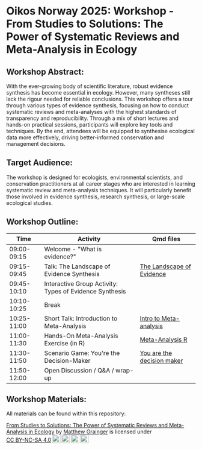 # Oikos Norway 2025: Workshop - From Studies to Solutions: The Power of Systematic Reviews and Meta-Analysis in Ecology 

## Workshop Abstract: 

With the ever-growing body of scientific literature, robust evidence synthesis has become essential in ecology. However, many syntheses still lack the rigour needed for reliable conclusions. This workshop offers a tour through various types of evidence synthesis, focusing on how to conduct systematic reviews and meta-analyses with the highest standards of transparency and reproducibility. Through a mix of short lectures and hands-on practical sessions, participants will explore key tools and techniques. By the end, attendees will be equipped to synthesise ecological data more effectively, driving better-informed conservation and management decisions. 

## Target Audience: 
The workshop is designed for ecologists, environmental scientists, and conservation practitioners at all career stages who are interested in learning systematic review and meta-analysis techniques. It will particularly benefit those involved in evidence synthesis, research synthesis, or large-scale ecological studies. 

## Workshop Outline:

|Time	          |Activity                                     | Qmd files       |   
|---------------|---------------------------------------------|-----------------|
|09:00-09:15	  |Welcome - "What is evidence?"||
|09:15-09:45	  |Talk: The Landscape of Evidence Synthesis|[The Landscape of Evidence](https://github.com/DrMattG/Oikos_Norway_meta_analysis/blob/main/The_Landscape_of_Evidence_Synthesis.qmd)|
|09:45-10:10	  |Interactive Group Activity: Types of Evidence Synthesis||
|10:10-10:25	  |Break||
|10:25-11:00	  |Short Talk: Introduction to Meta-Analysis|[Intro to Meta-analysis](https://github.com/DrMattG/Oikos_Norway_meta_analysis/blob/main/Introduction_to_Meta-Analysis.qmd)|
|11:00-11:30	  |Hands-On Meta-Analysis Exercise (in R)|[Meta-Analysis R](https://github.com/DrMattG/Oikos_Norway_meta_analysis/blob/main/Meta_analysis.qmd)|
|11:30-11:50	  |Scenario Game: You're the Decision-Maker|[You are the decision maker](https://github.com/DrMattG/Oikos_Norway_meta_analysis/blob/main/Youre_the_decision_maker.qmd)|
|11:50-12:00	  |Open Discussion / Q&A / wrap-up||


## Workshop Materials:

All materials can be found within this repository:




<p xmlns:cc="http://creativecommons.org/ns#" xmlns:dct="http://purl.org/dc/terms/"><a property="dct:title" rel="cc:attributionURL" href="https://github.com/DrMattG/Oikos_Norway_meta_analysis">From Studies to Solutions: The Power of Systematic Reviews and Meta-Analysis in Ecology</a> by <a rel="cc:attributionURL dct:creator" property="cc:attributionName" href="https://github.com/DrMattG">Matthew Grainger</a> is licensed under <a href="https://creativecommons.org/licenses/by-nc-sa/4.0/?ref=chooser-v1" target="_blank" rel="license noopener noreferrer" style="display:inline-block;">CC BY-NC-SA 4.0<img style="height:22px!important;margin-left:3px;vertical-align:text-bottom;" src="https://mirrors.creativecommons.org/presskit/icons/cc.svg?ref=chooser-v1" alt=""><img style="height:22px!important;margin-left:3px;vertical-align:text-bottom;" src="https://mirrors.creativecommons.org/presskit/icons/by.svg?ref=chooser-v1" alt=""><img style="height:22px!important;margin-left:3px;vertical-align:text-bottom;" src="https://mirrors.creativecommons.org/presskit/icons/nc.svg?ref=chooser-v1" alt=""><img style="height:22px!important;margin-left:3px;vertical-align:text-bottom;" src="https://mirrors.creativecommons.org/presskit/icons/sa.svg?ref=chooser-v1" alt=""></a></p>





